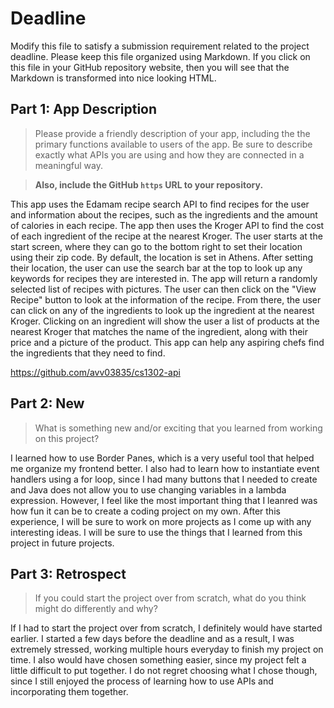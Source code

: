 # Deadline

Modify this file to satisfy a submission requirement related to the project
deadline. Please keep this file organized using Markdown. If you click on
this file in your GitHub repository website, then you will see that the
Markdown is transformed into nice looking HTML.

## Part 1: App Description

> Please provide a friendly description of your app, including the
> the primary functions available to users of the app. Be sure to
> describe exactly what APIs you are using and how they are connected
> in a meaningful way.

> **Also, include the GitHub `https` URL to your repository.**

This app uses the Edamam recipe search API to find recipes for the user
and information about the recipes, such as the ingredients and the amount
of calories in each recipe. The app then uses the Kroger API to find the
cost of each ingredient of the recipe at the nearest Kroger. The user starts
at the start screen, where they can go to the bottom right to set their
location using their zip code. By default, the location is set in Athens.
After setting their location, the user can use the search bar at the top
to look up any keywords for recipes they are interested in. The app will
return a randomly selected list of recipes with pictures. The user can
then click on the "View Recipe" button to look at the information of the
recipe. From there, the user can click on any of the ingredients to look
up the ingredient at the nearest Kroger. Clicking on an ingredient will
show the user a list of products at the nearest Kroger that matches the
name of the ingredient, along with their price and a picture of the product.
This app can help any aspiring chefs find the ingredients that they need
to find.

https://github.com/avv03835/cs1302-api

## Part 2: New

> What is something new and/or exciting that you learned from working
> on this project?

I learned how to use Border Panes, which is a very useful tool that helped
me organize my frontend better. I also had to learn how to instantiate
event handlers using a for loop, since I had many buttons that I needed
to create and Java does not allow you to use changing variables in
a lambda expression. However, I feel like the most important thing that
I leanred was how fun it can be to create a coding project on my own.
After this experience, I will be sure to work on more projects as I
come up with any interesting ideas. I will be sure to use the things that
I learned from this project in future projects.

## Part 3: Retrospect

> If you could start the project over from scratch, what do
> you think might do differently and why?

If I had to start the project over from scratch, I definitely would
have started earlier. I started a few days before the deadline and as a
result, I was extremely stressed, working multiple hours everyday to
finish my project on time. I also would have chosen something easier,
since my project felt a little difficult to put together. I do not
regret choosing what I chose though, since I still enjoyed the process
of learning how to use APIs and incorporating them together.
